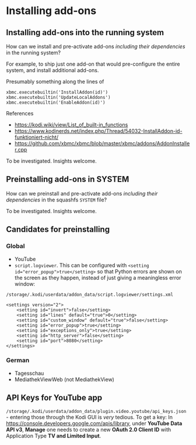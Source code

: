 # Installing add-ons

## Installing add-ons into the running system

How can we install and pre-activate add-ons _including their dependencies_ in the running system?

For example, to ship just one add-on that would pre-configure the entire system, and install additional add-ons.

Presumably something along the lines of

```
xbmc.executebuiltin('InstallAddon(id)')
xbmc.executebuiltin('UpdateLocalAddons')
xbmc.executebuiltin('EnableAddon(id)')
```
References
* https://kodi.wiki/view/List_of_built-in_functions
* https://www.kodinerds.net/index.php/Thread/54032-InstallAddon-id-funktioniert-nicht/
* https://github.com/xbmc/xbmc/blob/master/xbmc/addons/AddonInstaller.cpp

To be investigated. Insights welcome.

## Preinstalling add-ons in SYSTEM

How can we preinstall and pre-activate add-ons _including their dependencies_ in the squashfs `SYSTEM` file?

To be investigated. Insights welcome.

## Candidates for preinstalling

### Global

* YouTube
* `script.logviewer`. This can be configured with `<setting id="error_popup">true</setting>` so that Python errors are shown on the screen as they happen, instead of just giving a meaningless error window:

`/storage/.kodi/userdata/addon_data/script.logviewer/settings.xml`

```
<settings version="2">
    <setting id="invert">false</setting>
    <setting id="lines" default="true">0</setting>
    <setting id="custom_window" default="true">false</setting>
    <setting id="error_popup">true</setting>
    <setting id="exceptions_only">true</setting>
    <setting id="http_server">false</setting>
    <setting id="port">8080</setting>
</settings>
```

### German

* Tagesschau
* MediathekViewWeb (not MediathekView)

## API Keys for YouTube app

`/storage/.kodi/userdata/addon_data/plugin.video.youtube/api_keys.json` - entering those through the Kodi GUI is _very_ tedious. To get a key: In https://console.developers.google.com/apis/library, under __YouTube Data API v3__, __Manage__ one needs to create a new  __OAuth 2.0 Client ID__ with Application Type __TV and Limited Input__.
